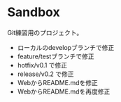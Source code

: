Sandbox
=======

Git練習用のプロジェクト。

- ローカルのdevelopブランチで修正
- feature/testブランチで修正
- hotfix/v0.1 で修正
- release/v0.2 で修正
- WebからREADME.mdを修正
- WebからREADME.mdを再度修正
